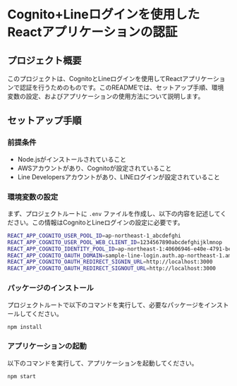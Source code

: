 # Cognito+Lineログインを使用したReactアプリケーションの認証

## プロジェクト概要
このプロジェクトは、CognitoとLineログインを使用してReactアプリケーションで認証を行うためのものです。このREADMEでは、セットアップ手順、環境変数の設定、およびアプリケーションの使用方法について説明します。

## セットアップ手順

### 前提条件
- Node.jsがインストールされていること
- AWSアカウントがあり、Cognitoが設定されていること
- Line Developersアカウントがあり、LINEログインが設定されていること

### 環境変数の設定
まず、プロジェクトルートに `.env` ファイルを作成し、以下の内容を記述してください。この情報はCognitoとLineログインの設定に必要です。

```bash
REACT_APP_COGNITO_USER_POOL_ID=ap-northeast-1_abcdefghi
REACT_APP_COGNITO_USER_POOL_WEB_CLIENT_ID=1234567890abcdefghijklmnop
REACT_APP_COGNITO_IDENTITY_POOL_ID=ap-northeast-1:40606946-e40e-4791-be4a-b60a4d60628d
REACT_APP_COGNITO_OAUTH_DOMAIN=sample-line-login.auth.ap-northeast-1.amazoncognito.com
REACT_APP_COGNITO_OAUTH_REDIRECT_SIGNIN_URL=http://localhost:3000
REACT_APP_COGNITO_OAUTH_REDIRECT_SIGNOUT_URL=http://localhost:3000
```

### パッケージのインストール
プロジェクトルートで以下のコマンドを実行して、必要なパッケージをインストールしてください。

```bash
npm install
```

### アプリケーションの起動

以下のコマンドを実行して、アプリケーションを起動してください。

```bash
npm start
```